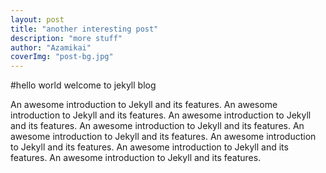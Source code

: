 ```yaml
---
layout: post
title: "another interesting post"
description: "more stuff"
author: "Azamikai"
coverImg: "post-bg.jpg"
---
```


#hello world welcome to jekyll blog

An awesome introduction to Jekyll and its features. An awesome introduction to Jekyll and its features. An awesome introduction to Jekyll and its features. An awesome introduction to Jekyll and its features. An awesome introduction to Jekyll and its features. An awesome introduction to Jekyll and its features. An awesome introduction to Jekyll and its features. An awesome introduction to Jekyll and its features. 
